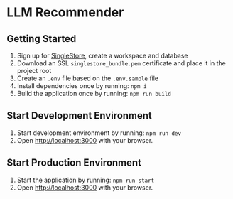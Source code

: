 # LLM Recommender

## Getting Started

1. Sign up for [SingleStore](https://www.singlestore.com/cloud-trial/), create a workspace and database
2. Download an SSL `singlestore_bundle.pem` certificate and place it in the project root
3. Create an `.env` file based on the `.env.sample` file
4. Install dependencies once by running: `npm i`
5. Build the application once by running: `npm run build`

## Start Development Environment

1. Start development environment by running: `npm run dev`
2. Open [http://localhost:3000](http://localhost:3000) with your browser.

## Start Production Environment

1. Start the application by running: `npm run start`
2. Open [http://localhost:3000](http://localhost:3000) with your browser.
